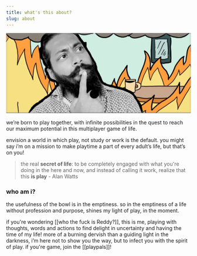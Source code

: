```yaml
---
title: what's this about?
slug: about 
---
```

![assets/images/reddy-who.jpeg](assets/images/reddy-who.jpeg)

we’re born to play together, with infinite possibilities in the quest to reach our maximum potential in this multiplayer game of life.

envision a world in which play, not study or work is the default. you might say i’m on a mission to make playtime a part of every adult’s life, but that’s on you!

> the real **secret of life**: to be completely engaged with what you're doing in the here and now, and instead of calling it work, realize that this **is play** - Alan Watts

### who am i?
the usefulness of the bowl is in the emptiness. so in the emptiness of a life without profession and purpose, shines my light of play, in the moment.

if you're wondering [[who the fuck is Reddy?]], this is me, playing with thoughts, words and actions to find delight in uncertainty and having the time of my life! more of a burning dervish than a guiding light in the darkness, i’m here not to show you the way, but to infect you with the spirit of play. if you're game, join the [[playpals]]!